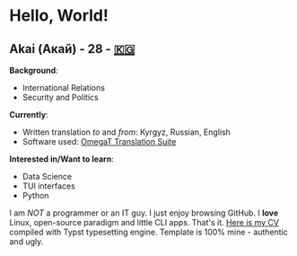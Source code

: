 # Hello, World!

## Akai (Акай) - 28 - [🇰🇬](https://en.wikipedia.org/wiki/Kyrgyzstan)

**Background**: 
- International Relations
- Security and Politics

**Currently**:
- Written translation *to* and *from*: Kyrgyz, Russian, English
- Software used: [OmegaT Translation Suite](https://github.com/omegat-org/omegat)

**Interested in/Want to learn**:
- Data Science
- TUI interfaces
- Python

I am *NOT* a programmer or an IT guy. I just enjoy browsing GitHub. I **love** Linux, open-source paradigm and little CLI apps. That's it. [Here is my CV](https://github.com/akai-omurbek/Typst-CV/blob/main/cv.pdf) compiled with Typst typesetting engine. Template is 100% mine - authentic and ugly. 
